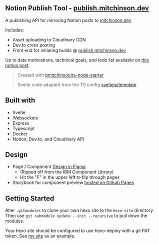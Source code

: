 ## Notion Publish Tool - [publish.mitchinson.dev](https://publish.mitchinson.dev/)

A publishing API for mirroring Notion posts to [mitchinson.dev](https://mitchinson.dev)

Includes:

-   Asset uploading to Cloudinary CDN
-   Dev.to cross posting
-   Front end for initiating builds @ [publish.mitchinson.dev](https://publish.mitchinson.dev)

Up to date motiviations, technical goals, and todo list available on [this notion post](https://bmitchinson.notion.site/Posting-From-Notion-5200a0e922e34c999a4f0128b2933f75).

> Created with [bmitchinson/ts-node-starter](https://github.com/bmitchinson/ts-node-starter)

> Svelte code adapted from the TS config [sveltejs/template](https://github.com/sveltejs/template)

## Built with

-   Svelte
-   Websockets
-   Express
-   Typescript
-   Docker
-   Notion, Dev.to, and Cloudinary API

## Design

- Page / Component [Design in Figma](https://www.figma.com/file/A4cBLkwvsozovIXCncPPu7/Main?node-id=0%3A1)
  - (Ripped off from the IBM Component Library)
  - Hit the "F" in the upper left to flip through pages
- Storybook for component preview [hosted on Github Pages](https://bmitchinson.github.io/notion-publish-tool)

## Getting Started

Alter `.gitmodules` to clone your own hexo site to the `hexo-site` directory.
Then use `git submodule update --init --recursive` to pull down the modules.

Your hexo site should be configured to use hexo-deploy with a git PAT token.
See [my site](https://github.com/bmitchinson/Mitchinson.dev) as an example.
